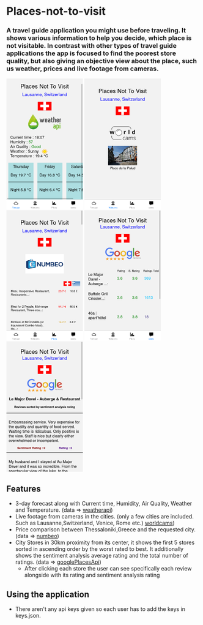 # Places-not-to-visit

<h3>A travel guide application you might use before traveling. It shows various information to help you decide, which place is not visitable. In contrast with other types of travel guide applications the app is focused to find the poorest store quality, but also giving an objective view about the place, such us weather, prices and live footage from cameras. </h3>


<p float="center" >
    <img src="assets/Screenshot_Forecast.png" alt="screenshot1" width="200"/>
    <img src="assets/Screenshot_Webcams.png" alt="screenshot2" width="200"/>
    <img src="assets/Screenshot_Prices.png" alt="screenshot3" width="200"/>
    <img src="assets/Screenshot_Stores.png" alt="screenshot3" width="200"/>
    <img src="assets/Screenshot_resultsReviews.png" alt="screenshot3" width="200"/>
</p>

## Features

- 3-day forecast along with Current time, Humidity, Air Quality, Weather and Temperature. (data => [weatherapi](https://www.weatherapi.com/))
- Live footage from cameras in the cities. (only a few cities are included. Such as Lausanne,Switzerland, Venice, Rome etc.) [worldcams](https://worldcams.tv/))
- Price comparison between Thessaloniki,Greece and the requested city. (data => [numbeo](https://www.numbeo.com/cost-of-living/))
- City Stores in 30km proximity from its center, it shows the first 5 stores sorted in ascending order by the worst rated to best. It additionally shows the sentiment analysis average rating and the total number of ratings. (data => [googlePlacesApi](https://developers.google.com/maps/documentation/places/web-service/overview))
  - After clicking each store the user can see specifically each review alongside with its rating and sentiment analysis rating 

## Using the application

- There aren't any api keys given so each user has to add the keys in keys.json.

